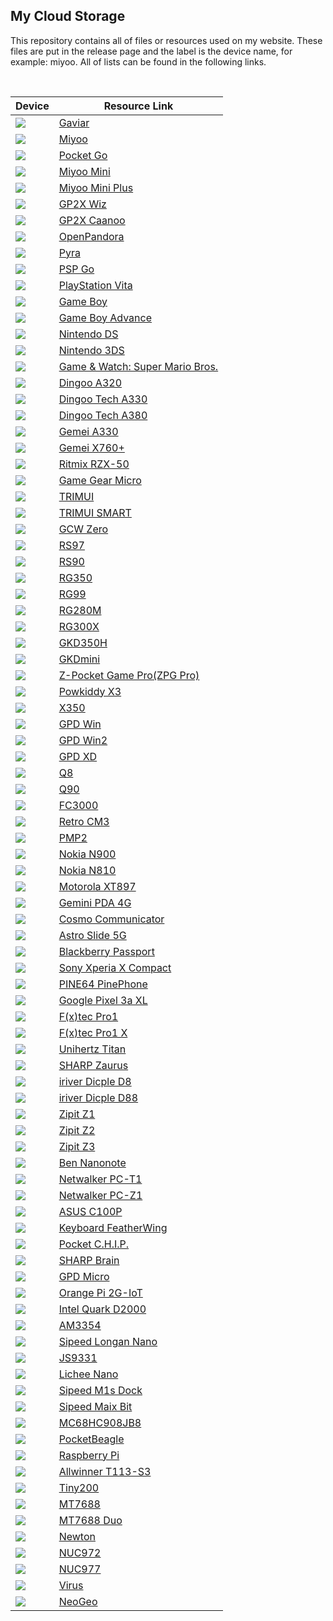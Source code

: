 ## My Cloud Storage
This repository contains all of files or resources used on my website. These files are put in the release page and the label is the device name, for example: miyoo. All of lists can be found in the following links.

&nbsp;

| Device | Resource Link |
| ------ | ------------- |
| ![](images/gaviar.jpg)  | [Gaviar](https://github.com/steward-fu/archives/releases/tag/f133) |
| ![](images/miyoo.jpg)  | [Miyoo](https://github.com/steward-fu/archives/releases/tag/miyoo) |
| ![](images/pocketgo.jpg)  | [Pocket Go](https://github.com/steward-fu/archives/releases/tag/pocketgo) |
| ![](images/miyoo-mini.jpg)  | [Miyoo Mini](https://github.com/steward-fu/archives/releases/tag/miyoo-mini) |
| ![](images/miyoo-mini-plus.jpg)  | [Miyoo Mini Plus](https://github.com/steward-fu/archives/releases/tag/miyoo-mini-plus) |
| ![](images/wiz.jpg)  | [GP2X Wiz](https://github.com/steward-fu/archives/releases/tag/wiz) |
| ![](images/caanoo.jpg)  | [GP2X Caanoo](https://github.com/steward-fu/archives/releases/tag/caanoo) |
| ![](images/pandora.jpg)  | [OpenPandora](https://github.com/steward-fu/archives/releases/tag/openpandora) |
| ![](images/pyra.jpg)  | [Pyra](https://github.com/steward-fu/archives/releases/tag/pyra) |
| ![](images/pspgo.jpg)  | [PSP Go](https://github.com/steward-fu/archives/releases/tag/pspgo) |
| ![](images/psv2000.jpg)  | [PlayStation Vita](https://github.com/steward-fu/archives/releases/tag/psv) |
| ![](images/gb.jpg)  | [Game Boy](https://github.com/steward-fu/archives/releases/tag/gb) |
| ![](images/gba.jpg)  | [Game Boy Advance](https://github.com/steward-fu/archives/releases/tag/gba) |
| ![](images/ndsl.jpg)  | [Nintendo DS](https://github.com/steward-fu/archives/releases/tag/nds) |
| ![](images/3ds.jpg)  | [Nintendo 3DS](https://github.com/steward-fu/archives/releases/tag/3ds) |
| ![](images/gw.jpg)  | [Game & Watch: Super Mario Bros.](https://github.com/steward-fu/archives/releases/tag/gw) |
| ![](images/a320.jpg)  | [Dingoo A320](https://github.com/steward-fu/archives/releases/tag/a320) |
| ![](images/a330.jpg)  | [Dingoo Tech A330](https://github.com/steward-fu/archives/releases/tag/a330) |
| ![](images/a380.jpg)  | [Dingoo Tech A380](https://github.com/steward-fu/archives/releases/tag/a380) |
| ![](images/ga330.jpg)  | [Gemei A330](https://github.com/steward-fu/archives/releases/tag/ga330) |
| ![](images/x760p.jpg)  | [Gemei X760+](https://github.com/steward-fu/archives/releases/tag/x760p) |
| ![](images/rzx50.jpg)  | [Ritmix RZX-50](https://github.com/steward-fu/archives/releases/tag/rzx50) |
| ![](images/ggm.jpg)  | [Game Gear Micro](https://github.com/steward-fu/archives/releases/tag/ggm) |
| ![](images/trimui.jpg)  | [TRIMUI](https://github.com/steward-fu/archives/releases/tag/trimui) |
| ![](images/trimui-smart.jpg)  | [TRIMUI SMART](https://github.com/steward-fu/archives/releases/tag/trimui-smart) |
| ![](images/gcw0.jpg)  | [GCW Zero](https://github.com/steward-fu/archives/releases/tag/gcw0) |
| ![](images/rs97.jpg)  | [RS97](https://github.com/steward-fu/archives/releases/tag/rs97) |
| ![](images/rs90.jpg)  | [RS90](https://github.com/steward-fu/archives/releases/tag/rs90) |
| ![](images/rg350.jpg)  | [RG350](https://github.com/steward-fu/archives/releases/tag/rg350) |
| ![](images/rg300.jpg)  | [RG99](https://github.com/steward-fu/archives/releases/tag/rg99) |
| ![](images/rg280m.jpg)  | [RG280M](https://github.com/steward-fu/archives/releases/tag/rg280m) |
| ![](images/rg300x.jpg)  | [RG300X](https://github.com/steward-fu/archives/releases/tag/rg300x) |
| ![](images/gkd350h.jpg)  | [GKD350H](https://github.com/steward-fu/archives/releases/tag/gkd350h) |
| ![](images/gkdmini.jpg)  | [GKDmini](https://github.com/steward-fu/archives/releases/tag/gkdmini) |
| ![](images/zpg-pro.jpg)  | [Z-Pocket Game Pro(ZPG Pro)](https://github.com/steward-fu/archives/releases/tag/zpg-pro) |
| ![](images/x3.jpg)  | [Powkiddy X3](https://github.com/steward-fu/archives/releases/tag/x3) |
| ![](images/x350.jpg)  | [X350](https://github.com/steward-fu/archives/releases/tag/x350) |
| ![](images/gpdwin.jpg)  | [GPD Win](https://github.com/steward-fu/archives/releases/tag/gpdwin) |
| ![](images/gpdwin2.jpg)  | [GPD Win2](https://github.com/steward-fu/archives/releases/tag/gpdwin2) |
| ![](images/gpdxd.jpg)  | [GPD XD](https://github.com/steward-fu/archives/releases/tag/gpdxd) |
| ![](images/q8.jpg)  | [Q8](https://github.com/steward-fu/archives/releases/tag/q8) |
| ![](images/q90.jpg)  | [Q90](https://github.com/steward-fu/archives/releases/tag/q90) |
| ![](images/fc3000.jpg)  | [FC3000](https://github.com/steward-fu/archives/releases/tag/fc3000) |
| ![](images/cm3.jpg)  | [Retro CM3](https://github.com/steward-fu/archives/releases/tag/retro-cm3) |
| ![](images/pmp2.jpg)  | [PMP2](https://github.com/steward-fu/archives/releases/tag/pmp-v) |
| ![](images/n900.jpg)  | [Nokia N900](https://github.com/steward-fu/archives/releases/tag/n900) |
| ![](images/n810.jpg)  | [Nokia N810](https://github.com/steward-fu/archives/releases/tag/n810) |
| ![](images/xt897.jpg)  | [Motorola XT897](https://github.com/steward-fu/archives/releases/tag/xt897) |
| ![](images/gemini-pda.jpg)  | [Gemini PDA 4G](https://github.com/steward-fu/archives/releases/tag/gemini-pda) |
| ![](images/cosmo.jpg)  | [Cosmo Communicator](https://github.com/steward-fu/archives/releases/tag/cosmo) |
| ![](images/astro.jpg)  | [Astro Slide 5G](https://github.com/steward-fu/archives/releases/tag/astro-slide-5g) |
| ![](images/q30.jpg)  | [Blackberry Passport](https://github.com/steward-fu/archives/releases/tag/q30) |
| ![](images/f5321.jpg)  | [Sony Xperia X Compact](https://github.com/steward-fu/archives/releases/tag/f5321) |
| ![](images/pinephone.jpg)  | [PINE64 PinePhone](https://github.com/steward-fu/archives/releases/tag/pinephone) |
| ![](images/pixel3axl.jpg)  | [Google Pixel 3a XL](https://github.com/steward-fu/archives/releases/tag/pixel-3a-xl) |
| ![](images/pro1.jpg)  | [F(x)tec Pro1](https://github.com/steward-fu/archives/releases/tag/pro1) |
| ![](images/pro1x.jpg)  | [F(x)tec Pro1 X](https://github.com/steward-fu/archives/releases/tag/pro1-x) |
| ![](images/titan.jpg)  | [Unihertz Titan](https://github.com/steward-fu/archives/releases/tag/titan) |
| ![](images/c3200.jpg)  | [SHARP Zaurus](https://github.com/steward-fu/archives/releases/tag/zaurus) |
| ![](images/d8.jpg)  | [iriver Dicple D8](https://github.com/steward-fu/archives/releases/tag/d8) |
| ![](images/d88.jpg)  | [iriver Dicple D88](https://github.com/steward-fu/archives/releases/tag/d88) |
| ![](images/zipit1.jpg)  | [Zipit Z1](https://github.com/steward-fu/archives/releases/tag/zipit-z1) |
| ![](images/zipit2.jpg)  | [Zipit Z2](https://github.com/steward-fu/archives/releases/tag/zipit-z2) |
| ![](images/zipit3.jpg)  | [Zipit Z3](https://github.com/steward-fu/archives/releases/tag/zipit-z3) |
| ![](images/nanonote.jpg)  | [Ben Nanonote](https://github.com/steward-fu/archives/releases/tag/nanonote) |
| ![](images/pc-t1.jpg)  | [Netwalker PC-T1](https://github.com/steward-fu/archives/releases/tag/pc-t1) |
| ![](images/pc-z1.jpg)  | [Netwalker PC-Z1](https://github.com/steward-fu/archives/releases/tag/pc-z1) |
| ![](images/c100p.jpg)  | [ASUS C100P](https://github.com/steward-fu/archives/releases/tag/c100p) |
| ![](images/featherwing.jpg)  | [Keyboard FeatherWing](https://github.com/steward-fu/archives/releases/tag/featherwing) |
| ![](images/pocketchip.jpg)  | [Pocket C.H.I.P.](https://github.com/steward-fu/archives/releases/tag/pocketchip) |
| ![](images/pw-sh3.jpg)  | [SHARP Brain](https://github.com/steward-fu/archives/releases/tag/sharp-brain) |
| ![](images/micropc.jpg)  | [GPD Micro](https://github.com/steward-fu/archives/releases/tag/gpdmicro) |
| ![](images/2g-iot.jpg)  | [Orange Pi 2G-IoT](https://github.com/steward-fu/archives/releases/tag/2g-iot) |
| ![](images/d2000.jpg)  | [Intel Quark D2000](https://github.com/steward-fu/archives/releases/tag/d2000) |
| ![](images/cm3354.jpg)  | [AM3354](https://github.com/steward-fu/archives/releases/tag/cm3354h) |
| ![](images/gd32vf103.jpg)  | [Sipeed Longan Nano](https://github.com/steward-fu/archives/releases/tag/gd32vf103) |
| ![](images/js9331.jpg)  | [JS9331](https://github.com/steward-fu/archives/releases/tag/js9331) |
| ![](images/lichee-nano.jpg)  | [Lichee Nano](https://github.com/steward-fu/archives/releases/tag/lichee-nano) |
| ![](images/m1s-dock.jpg)  | [Sipeed M1s Dock](https://github.com/steward-fu/archives/releases/tag/m1s-dock) |
| ![](images/k210.jpg)  | [Sipeed Maix Bit](https://github.com/steward-fu/archives/releases/tag/maix-bit) |
| ![](images/mc68hc908jb8.jpg)  | [MC68HC908JB8](https://github.com/steward-fu/archives/releases/tag/mc68hc908jb8) |
| ![](images/pb.jpg)  | [PocketBeagle](https://github.com/steward-fu/archives/releases/tag/pocketbeagle) |
| ![](images/pi-b.jpg)  | [Raspberry Pi](https://github.com/steward-fu/archives/releases/tag/raspberrypi-1) |
| ![](images/t113-s3.jpg)  | [Allwinner T113-S3](https://github.com/steward-fu/archives/releases/tag/t113-s3) |
| ![](images/tiny200.jpg)  | [Tiny200](https://github.com/steward-fu/archives/releases/tag/tiny200) |
| ![](images/smart_mt7688.jpg)  | [MT7688](https://github.com/steward-fu/archives/releases/tag/mt7688) |
| ![](images/smart_mt7688.jpg)  | [MT7688 Duo](https://github.com/steward-fu/archives/releases/tag/mt7688-duo) |
| ![](images/newton.jpg)  | [Newton](https://github.com/steward-fu/archives/releases/tag/newton) |
| ![](images/nuc972.jpg)  | [NUC972](https://github.com/steward-fu/archives/releases/tag/nuc972) |
| ![](images/nuc977.jpg)  | [NUC977](https://github.com/steward-fu/archives/releases/tag/nuc977) |
| ![](images/virus.jpg)  | [Virus](https://github.com/steward-fu/archives/releases/tag/hack) |
| ![](images/neogeo.jpg)  | [NeoGeo](https://github.com/steward-fu/archives/releases/tag/neogeo) |
